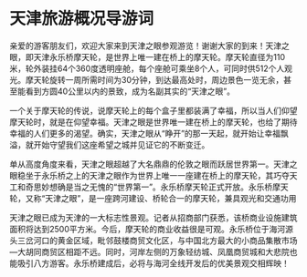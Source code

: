 # 天津旅游概况导游词  
亲爱的游客朋友们，欢迎大家来到天津之眼参观游览！谢谢大家的到来！天津之眼，即天津永乐桥摩天轮，是世界上唯一建在桥上的摩天轮。摩天轮直径为110米，轮外装挂64个360度透明座舱，每个座舱可乘坐8个人，可同时供512个人观光。摩天轮旋转一周所需时间为30分钟，到达最高处时，周边景色一览无余，甚至能看到方圆40公里以内的景致，成为名副其实的“天津之眼”。  

一个关于摩天轮的传说，说摩天轮上的每个盒子里都装满了幸福，所以当人们仰望摩天轮时，就是在仰望幸福。天津之眼是世界唯一建在桥上的摩天轮，也给了期待幸福的人们更多的渴望。确实，天津之眼从“睁开”的那一天起，就开始让幸福飘溢，就开始守望我们这座希望之城并见证它的不断变迁。  

单从高度角度来看，天津之眼超越了大名鼎鼎的伦敦之眼而跃居世界第一。天津之眼稳坐于永乐桥之上的天津之眼作为世界上唯一一座建在桥上的摩天轮，其巧夺天工和奇思妙想确是当之无愧的“世界第一”。永乐桥摩天轮正式开放。永乐桥摩天轮，又称“天津之眼”，是一座跨河建设、桥轮合一的摩天轮，兼具观光和交通功用  

天津之眼已成为天津的一大标志性景观。记者从招商部门获悉，该桥商业设施建筑面积将达到2500平方米。今后，摩天轮的商业收益很是可观。永乐桥位于海河源头三岔河口的黄金区域，毗邻鼓楼商贸文化区，与中国北方最大的小商品集散市场—大胡同商贸区相距不远。同时，河岸左侧的万象轻纺城、凤凰商贸城和大悲院也能吸引八方游客。永乐桥建成后，必将与海河全线开发后的优美景观交相辉映！  
